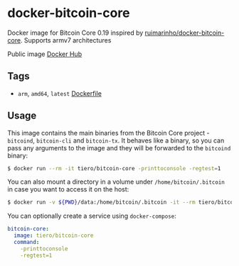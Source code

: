 # docker-bitcoin-core
Docker image for Bitcoin Core 0.19 inspired by [ruimarinho/docker-bitcoin-core](https://github.com/ruimarinho/docker-bitcoin-core). Supports armv7 architectures

Public image [Docker Hub](https://hub.docker.com/r/tiero/bitcoin-core)


## Tags

* `arm`, `amd64`, `latest` [Dockerfile](https://github.com/tiero/docker-bitcoin-core/blob/master/Dockerfile) 



## Usage

This image contains the main binaries from the Bitcoin Core project - `bitcoind`, `bitcoin-cli` and `bitcoin-tx`. It behaves like a binary, so you can pass any arguments to the image and they will be forwarded to the `bitcoind` binary:

```sh
$ docker run --rm -it tiero/bitcoin-core -printtoconsole -regtest=1 
```

You can also mount a directory in a volume under `/home/bitcoin/.bitcoin` in case you want to access it on the host:

```sh
$ docker run -v ${PWD}/data:/home/bitcoin/.bitcoin -it --rm tiero/bitcoin-core -printtoconsole -regtest=1
```

You can optionally create a service using `docker-compose`:

```yml
bitcoin-core:
  image: tiero/bitcoin-core
  command:
    -printtoconsole
    -regtest=1
```

